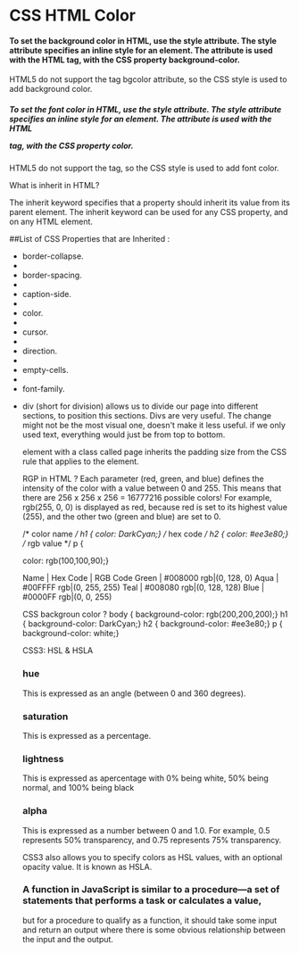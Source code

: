 # CSS HTML Color

#### To set the background color in HTML, use the style attribute. The style attribute specifies an inline style for an element. The attribute is used with the HTML <body> tag, with the CSS property background-color.
 HTML5 do not support the <body> tag bgcolor attribute, so the CSS style is used to add background color.

##### To set the font color in HTML, use the style attribute. The style attribute specifies an inline style for an element. The attribute is used with the HTML <p> tag, with the CSS property color. 
HTML5 do not support the <font> tag, so the CSS style is used to add font color.

What is inherit in HTML?

The inherit keyword specifies that a property should inherit its value from its parent element. 
The inherit keyword can be used for any CSS property, and on any HTML element.


##List of CSS Properties that are Inherited :
<ul>
<li>border-collapse.<li/>
<li>border-spacing.<li/>
<li>caption-side.<li/>
<li>color.<li/>
<li>cursor.<li/>
<li>direction.<li/>
<li>empty-cells.<li/>
<li>font-family.<li/>

<p> div (short for division) allows us to divide our page into different sections, 
to position this sections. Divs are very useful. The change might not be the most visual one, doesn't make it less useful. 
if we only used text, everything would just be from top to bottom. </p>

<div> element with a class called page inherits the padding size from the CSS rule that 
 applies to the <body> element.

RGP in HTML ? 
Each parameter (red, green, and blue) defines the intensity of the color with a value between 0 and 255. This means that there are 256 x 256 x 256 = 16777216 possible colors!
 For example, rgb(255, 0, 0) is displayed as red, because red is set to its highest value (255), and the other two (green and blue) are set to 0.

/* color name */
h1 {
color: DarkCyan;}
/* hex code */
h2 {
color: #ee3e80;}
/* rgb value */
p {

color: rgb(100,100,90);} 

Name  |	Hex Code   |	RGB Code
Green |	#008000	rgb|(0, 128, 0)
Aqua  |	#00FFFF	rgb|(0, 255, 255)
Teal  |	#008080	rgb|(0, 128, 128)
Blue  |	#0000FF	rgb|(0, 0, 255)

CSS backgroun color ?
body {
background-color: rgb(200,200,200);}
h1 {
background-color: DarkCyan;}
h2 {
background-color: #ee3e80;}
p {
background-color: white;}


CSS3: HSL & HSLA

### hue
This is expressed as an angle (between 0 and 360 degrees).

### saturation
This is expressed as a percentage.

### lightness
This is expressed as apercentage with 0% being white, 50% being normal, and 100% being black

### alpha
This is expressed as a number between 0 and 1.0. For example, 0.5 represents 50% transparency, and 0.75
represents 75% transparency. 

CSS3 also allows you to specify colors as HSL values, with an optional opacity value. It is known as HSLA.


### A function in JavaScript is similar to a procedure—a set of statements that performs a task or calculates a value,
 but for a procedure to qualify as a function, it should take some input and return an output where there is some obvious relationship between the input and the output.


